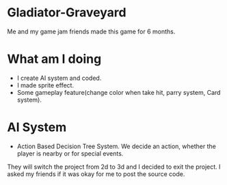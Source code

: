 # Gladiator-Graveyard
Me and my game jam friends made this game for 6 months.

# What am I doing
- I create AI system and coded.
- I made sprite effect.
- Some gameplay feature(change color when take hit, parry system, Card system).

# AI System
- Action Based Decision Tree System. We decide an action, whether the player is nearby or for special events.

They will switch the project from 2d to 3d and I decided to exit the project. 
I asked my friends if it was okay for me to post the source code. 
